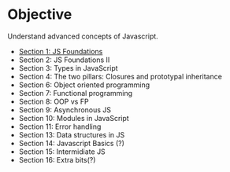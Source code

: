 # Objective

Understand advanced concepts of Javascript.

- [Section 1: JS Foundations](./Section%201)
- Section 2: JS Foundations II
- Section 3: Types in JavaScript
- Section 4: The two pillars: Closures and prototypal inheritance
- Section 6: Object oriented programming
- Section 7: Functional programming
- Section 8: OOP vs FP
- Section 9: Asynchronous JS
- Section 10: Modules in JavaScript
- Section 11: Error handling
- Section 13: Data structures in JS
- Section 14: Javascript Basics (?)
- Section 15: Intermidiate JS
- Section 16: Extra bits(?)